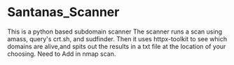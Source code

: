 # Santanas_Scanner
This is a python based subdomain scanner
The scanner runs a scan using amass, query's crt.sh, and sudfinder. Then it uses httpx-toolkit to see which domains are alive,and spits out the results in a txt file at the location of your choosing. 
Need to Add in nmap scan. 
